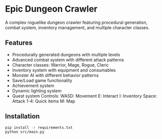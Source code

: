 # Epic Dungeon Crawler

A complex roguelike dungeon crawler featuring procedural generation, combat system, inventory management, and multiple character classes.

## Features
- Procedurally generated dungeons with multiple levels
- Advanced combat system with different attack patterns
- Character classes: Warrior, Mage, Rogue, Cleric
- Inventory system with equipment and consumables
- Monster AI with different behavior patterns
- Save/Load game functionality
- Achievement system
- Dynamic lighting system
- Quest system
Controls:
WASD: Movement
E: Interact
I: Inventory
Space: Attack
1-4: Quick items
M: Map
## Installation
```bash
pip install -r requirements.txt
python src/main.py